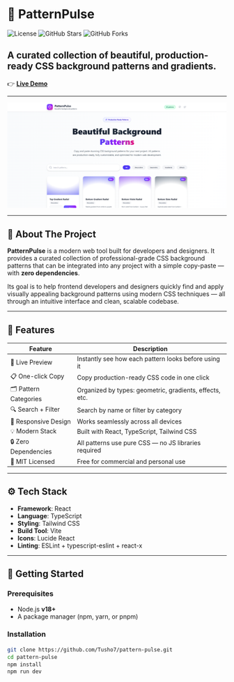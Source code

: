 # 🎨 PatternPulse

![License](https://img.shields.io/badge/license-MIT-blue.svg)
![GitHub Stars](https://img.shields.io/github/stars/Tusho7/pattern-app?style=social)
![GitHub Forks](https://img.shields.io/github/forks/Tusho7/pattern-app?style=social)

## A curated collection of beautiful, production-ready CSS background patterns and gradients.

👉 **[Live Demo](https://pattern-pulse.vercel.app/)**

---

![PatternPulse Screenshot](./public/pattern.png)

---

## 📖 About The Project

**PatternPulse** is a modern web tool built for developers and designers. It provides a curated collection of professional-grade CSS background patterns that can be integrated into any project with a simple copy-paste — with **zero dependencies**.

Its goal is to help frontend developers and designers quickly find and apply visually appealing background patterns using modern CSS techniques — all through an intuitive interface and clean, scalable codebase.

---

## 🌟 Features

| Feature               | Description                                                                 |
|-----------------------|-----------------------------------------------------------------------------|
| 🎨 Live Preview        | Instantly see how each pattern looks before using it                        |
| 📋 One-click Copy      | Copy production-ready CSS code in one click                                 |
| 🗂️ Pattern Categories   | Organized by types: geometric, gradients, effects, etc.                     |
| 🔍 Search + Filter      | Search by name or filter by category                                        |
| 📱 Responsive Design    | Works seamlessly across all devices                                         |
| 💡 Modern Stack         | Built with React, TypeScript, Tailwind CSS                                 |
| 🔒 Zero Dependencies    | All patterns use pure CSS — no JS libraries required                        |
| 💾 MIT Licensed         | Free for commercial and personal use                                        |

---

## ⚙️ Tech Stack

- **Framework**: React
- **Language**: TypeScript
- **Styling**: Tailwind CSS
- **Build Tool**: Vite
- **Icons**: Lucide React
- **Linting**: ESLint + typescript-eslint + react-x

---

## 🚀 Getting Started

### Prerequisites

- Node.js **v18+**
- A package manager (npm, yarn, or pnpm)

### Installation

```bash
git clone https://github.com/Tusho7/pattern-pulse.git
cd pattern-pulse
npm install
npm run dev

